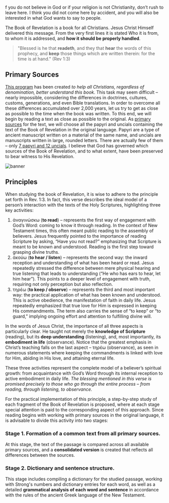 f you do not believe in God or if your religion is not Christianity, don’t rush to leave here. I think you did not come here by accident, and you will also be interested in what God wants to say to people.

The Book of Revelation is a book for all Christians. Jesus Christ Himself delivered this message. From the very first lines it is stated Who it is from, to whom it is addressed, and **how it should be properly handled**. 

> "Blessed is he that **readeth**, and they that **hear** the words of this prophecy, and **keep** those things which are written therein: for the time is at hand." (Rev 1:3)

## Primary Sources

[This program](data:about) has been created *to help all Christians, regardless of denomination, better understand this book*. This task may seem difficult – nearly impossible, considering the differences in doctrines, cultures, customs, generations, and even Bible translations. In order to overcome all these differences accumulated over 2,000 years, let us try to get as close as possible to the time when the book was written. To this end, we will begin by reading a text as close as possible to the original. As [primary sources](data:sources) for the text, we will choose all the papyri and uncials containing the text of the Book of Revelation in the original language. Papyri are a type of ancient manuscript written on a material of the same name, and uncials are manuscripts written in large, rounded letters. There are actually few of them – only [7 papyri and 12 uncials](https://en.wikipedia.org/wiki/Biblical_manuscript). I believe that God has governed which sources of the Book of Revelation, and to what extent, have been preserved to bear witness to His Revelation.

![banner](resource:assets/images/Topics/banner_preface.png)

## Principles

When studying the book of Revelation, it is wise to adhere to the principle set forth in Rev. 1:3. In fact, this verse describes the ideal model of a person’s interaction with the texts of the Holy Scriptures, highlighting three key activities:

1. ἀναγινώσκω (**to read**) – represents the first way of engagement with God’s Word: coming to know it through reading. In the context of New Testament times, this often meant public reading to the assembly of believers. Jesus frequently pointed to the importance of reading Scripture by asking, “Have you not read?” emphasizing that Scripture is meant to be known and understood. Reading is the first step toward grasping divine truths.
2. ἀκούω (**to hear / listen**) – represents the second way: the inward reception and understanding of what has been heard or read. Jesus repeatedly stressed the difference between mere physical hearing and true listening that leads to understanding (“He who has ears to hear, let him hear”). This points to a deeper level of engagement with truth, requiring not only perception but also reflection.
3. τηρέω (**to keep / observe**) – represents the third and most important way: the practical application of what has been known and understood. This is active obedience, the manifestation of faith in daily life. Jesus repeatedly emphasized that true love for Him is expressed in keeping His commandments. The term also carries the sense of “to keep” or “to guard,” implying ongoing effort and attention to fulfilling divine will.

In the words of Jesus Christ, the importance of all three aspects is particularly clear. He taught not merely the **knowledge of Scripture** (reading), but its **deep understanding** (listening), and, most importantly, its **embodiment in life** (observance). Notice that the greatest emphasis in Christ’s teaching falls on the last aspect – τηρέω (observance), as seen in numerous statements where keeping the commandments is linked with love for Him, abiding in His love, and attaining eternal life.

These three activities represent the complete model of a believer’s spiritual growth: from acquaintance with God’s Word through its internal reception to active embodiment in daily life. *The blessing mentioned in this verse is promised precisely to those who go through the entire process – from reading, through listening, to observance.*

For the practical implementation of this principle, a step-by-step study of each fragment of the Book of Revelation is proposed, where at each stage special attention is paid to the corresponding aspect of this approach. Since reading begins with working with primary sources in the original language, it is advisable to divide this activity into two stages:

### Stage 1. Formation of a common text from all primary sources.

At this stage, the text of the passage is compared across all available primary sources, and a **consolidated version** is created that reflects all differences between the sources.

### Stage 2. Dictionary and sentence structure.

This stage includes compiling a dictionary for the studied passage, working with Strong's numbers and dictionary entries for each word, as well as a detailed **grammatical analysis of each word and sentence** in accordance with the rules of the ancient Greek language of the New Testament.
